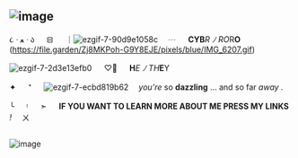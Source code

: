 ## ![image](https://media.discordapp.net/attachments/1202801961099862026/1326794269721104404/Untitled174_20250108230640.png?ex=6780b8f4&is=677f6774&hm=71f71a99a400ef3c8b30ccfa2efb1f80608904508caab94c29820867dd2e95c5&=&format=webp&quality=lossless&width=687&height=276)





૮ ᐧ ﻌ ᐧ ა 　 ⊟ 　 ｜![ezgif-7-90d9e1058c](https://file.garden/Zj8MKPoh-G9Y8EJE/pixels/blue/IMG_6206.gif)　 ┄ 　  **CYB***R* *ﾉ* *RO*R**O** (https://file.garden/Zj8MKPoh-G9Y8EJE/pixels/blue/IMG_6207.gif)
 
![ezgif-7-2d3e13efb0](https://github.com/anxiokko/anxiokko/assets/161395515/d2b5bc75-ce81-4899-a2d8-4ec61e0aed6f)
 　 ♡⃘ 　 **H***E* *ﾉ* *TH***E**Y 

✦ 　 ⁺ 　 ![ezgif-7-ecbd819b62](https://github.com/anxiokko/anxiokko/assets/161395515/6d25726c-b24f-465b-9698-3529b94287e8)
  　*you're* so **dazzling** ... and so far *away .*

╰ 　 ᵎ 　 ➣ 　 **IF YOU WANT TO LEARN MORE ABOUT ME PRESS MY LINKS** *!*　 ㄨ


##
![image](https://github.com/anxiokko/anxiokko/assets/161395515/4b48f370-dbcd-4879-8dbf-47bd47a7da64)

















